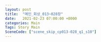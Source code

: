 ```yaml
---
layout: post
title:  "메인_회상_013~028장"
date:   2021-02-23 07:00:00 +0000
categories: Main
Tags: Story Main
SceneCode: ["scene_skip_cp013-028_q1_s10"]
---
```

